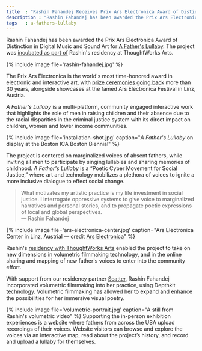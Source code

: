 ```yaml
---
title  : "Rashin Fahandej Receives Prix Ars Electronica Award of Distinction"
description : "Rashin Fahandej has been awarded the Prix Ars Electronica Award of Distinction in Digital Music and Sound Art for A Father's Lullaby."
tags   : a-fathers-lullaby
---
```

Rashin Fahandej has been awarded the Prix Ars Electronica Award of Distinction in Digital Music and Sound Art for [A Father's Lullaby](/projects/a-fathers-lullaby/). The project was [incubated as part of](https://thoughtworksarts.io/blog/rashin-fahandej-awarded-volumtric-filmmaking-residency/) Rashin's residency at ThoughtWorks Arts.

{% include image file='rashin-fahandej.jpg' %}

The Prix Ars Electronica is the world's most time-honored award in electronic and interactive art, with [prize ceremonies going back](https://ars.electronica.art/prix/) more than 30 years, alongside showcases at the famed Ars Electronica Festival in Linz, Austria.

<!--excerpt-ends-->

_A Father's Lullaby_ is a multi-platform, community engaged interactive work that highlights the role of men in raising children and their absence due to the racial disparities in the criminal justice system with its direct impact on children, women and lower income communities.

{% include image file='installation-shot.jpg'
   caption="_A Father's Lullaby_ on display at the Boston ICA Boston Biennial" %}

The project is centered on marginalized voices of absent fathers, while inviting all men to participate by singing lullabies and sharing memories of childhood. _A Father's Lullaby_ is a “Poetic Cyber Movement for Social Justice,” where art and technology mobilizes a plethora of voices to ignite a more inclusive dialogue to effect social change.

> What motivates my artistic practice is my life investment in social justice. I interrogate oppressive systems to give voice to marginalized narratives and personal stories, and to propagate poetic expressions of local and global perspectives.<br><span class='quotee'>— Rashin Fahandej</span>

{% include image file='ars-electronica-center.jpg'
   caption="Ars Electronica Center in Linz, Austrial &mdash; credit [Ars Electronica](https://www.flickr.com/photos/arselectronica/33698682675/)" %}

Rashin's [residency with ThoughtWorks Arts](/projects/a-fathers-lullaby/) enabled the project to take on new dimensions in volumetric filmmaking technology, and in the online sharing and mapping of new father's voices to enter into the community effort.

With support from our residency partner [Scatter](http://scatter.nyc/), Rashin Fahandej incorporated volumetric filmmaking into her practice, using Depthkit technology. Volumetric filmmaking has allowed her to expand and enhance the possibilities for her immersive visual poetry.

{% include image file='volumetric-portrait.jpg'
   caption="A still from Rashin's volumetric video" %}
Supporting the in-person exhibition experiences is a website where fathers from across the USA upload recordings of their voices. Website visitors can browse and explore the voices via an interactive map, read about the project’s history, and record and upload a lullaby for themselves.